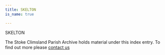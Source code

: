```yaml
---
title: SKELTON
is_name: true

---
```


SKELTON


The Stoke Climsland Parish Archive holds material under this index entry. To find out more please [contact us](/contact/)
